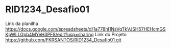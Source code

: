 # RID1234_Desafio01 
Link da planilha https://docs.google.com/spreadsheets/d/1a778hl1NsVqTkVJSH57HEHcmGSKpWLLGpb4MYeH3PF8/edit?usp=sharing
Link do Projeto https://github.com/FKRSANTOS/RID1234_Desafio01.git

